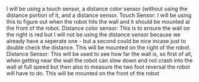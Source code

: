 I will be using a touch sensor, a distance color sensor (without using the distance portion of it, and a distance sensor.
Touch Sensor:
I will be using this to figure out when the robot hits the wall and it should be mounted at the front of the robot.
Distance color sensor:
This is to ensure the wall on the right is red but I will not be using the distance sensor because we already have a
 seperate one - but a second could be nice incase just to double check the distance.
This will be mounted on the right of the robot.
Distance Sensor:
This will be used to see how far the wall is, so first of all, when getting near the wall the robot can slow down and not
crash into the wall at full speed but then also to measure the two foot reversal the robot will have to do.
This will be mounted on the front of the robot